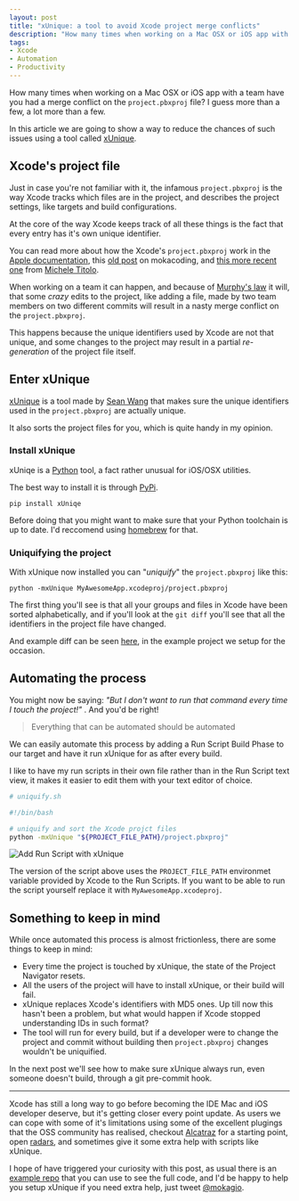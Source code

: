 ```yaml
---
layout: post
title: "xUnique: a tool to avoid Xcode project merge conflicts"
description: "How many times when working on a Mac OSX or iOS app with a team have you had a merge conflict on the project.pbxproj file? I guess more than a few, a lot more than a few. Lucky for you there is an handy tool called xUnique that will make the chances of this happening way smaller."
tags:
- Xcode
- Automation
- Productivity
---
```


How many times when working on a Mac OSX or iOS app with a team have you had a merge conflict on the `project.pbxproj` file? I guess more than a few, a lot more than a few.

In this article we are going to show a way to reduce the chances of such issues using a tool called [xUnique](https://github.com/truebit/xUnique).

## Xcode's project file

Just in case you're not familiar with it, the infamous `project.pbxproj` is the way Xcode tracks which files are in the project, and describes the project settings, like targets and build configurations.

At the core of the way Xcode keeps track of all these things is the fact that every entry has it's own unique identifier.

You can read more about how the Xcode's `project.pbxproj` work in the [Apple documentation](https://developer.apple.com/library/ios/featuredarticles/XcodeConcepts/Concept-Projects.html#//apple_ref/doc/uid/TP40009328-CH5-SW1), this [old post](https://mokacoding.com/blog/xcode-projects-and-workspaces/) on mokacoding, and [this more recent one](http://michele.io/the-project-file-part-1) from [Michele Titolo](https://twitter.com/micheletitolo).

When working on a team it can happen, and because of [Murphy's law](http://en.wikipedia.org/wiki/Murphy%27s_law) it will, that some _crazy_ edits to the project, like adding a file, made by two team members on two different commits will result in a nasty merge conflict on the `project.pbxproj`.

This happens because the unique identifiers used by Xcode are not that unique, and some changes to the project may result in a partial _re-generation_ of the project file itself.

## Enter xUnique

[xUnique](https://github.com/truebit/xUnique) is a tool made by [Sean Wang](https://twitter.com/truebit) that makes sure the unique identifiers used in the `project.pbxproj` are actually unique.

It also sorts the project files for you, which is quite handy in my opinion.

### Install xUnique

xUniqe is a [Python](https://www.python.org/) tool, a fact rather unusual for iOS/OSX utilities.

The best way to install it is through [PyPi](https://pypi.python.org/pypi/pip).

```
pip install xUniqe
```

Before doing that you might want to make sure that your Python toolchain is up to date. I'd reccomend using [homebrew](http://brew.sh/) for that.

### Uniquifying the project

With xUnique now installed you can "_uniquify_" the `project.pbxproj` like this:

```
python -mxUnique MyAwesomeApp.xcodeproj/project.pbxproj
```

The first thing you'll see is that all your groups and files in Xcode have been sorted alphabetically, and if you'll look at the `git diff` you'll see that all the identifiers in the project file have changed.

And example diff can be seen [here](https://github.com/mokacoding/xUnique-Example/commit/9401746461b6d3728d88364338f842b915c0bbc0), in the example project we setup for the occasion.

## Automating the process

You might now be saying: _"But I don't want to run that command every time I touch the project!"_ . And you'd be right!

> Everything that can be automated should be automated

We can easily automate this process by adding a Run Script Build Phase to our target and have it run xUnique for as after every build.

I like to have my run scripts in their own file rather than in the Run Script text view, it makes it easier to edit them with your text editor of choice.

```sh
# uniquify.sh

#!/bin/bash

# uniquify and sort the Xcode projct files
python -mxUnique "${PROJECT_FILE_PATH}/project.pbxproj"
```

![Add Run Script with xUnique](https://s3.amazonaws.com/mokacoding/2015-05-12-xUnique-run-script.png)

The version of the script above uses the `PROJECT_FILE_PATH` environmet variable provided by Xcode to the Run Scripts. If you want to be able to run the script yourself replace it with `MyAwesomeApp.xcodeproj`.

## Something to keep in mind

While once automated this process is almost frictionless, there are some things to keep in mind:

* Every time the project is touched by xUnique, the state of the Project Navigator resets.
* All the users of the project will have to install xUnique, or their build will fail.
* xUnique replaces Xcode's identifiers with MD5 ones. Up till now this hasn't been a problem, but what would happen if Xcode stopped understanding IDs in such format?
* The tool will run for every build, but if a developer were to change the project and commit without building then `project.pbxproj` changes wouldn't be uniquified.

In the next post we'll see how to make sure xUnique always run, even someone doesn't build, through a git pre-commit hook.

---

Xcode has still a long way to go before becoming the IDE Mac and iOS developer deserve, but it's getting closer every point update. As users we can cope with some of it's limitations using some of the excellent plugings that the OSS community has realised, checkout [Alcatraz](http://alcatraz.io/) for a starting point, open [radars](https://idmsa.apple.com/IDMSWebAuth/login.html?appIdKey=77e2a60d4bdfa6b7311c854a56505800be3c24e3a27a670098ff61b69fc5214b&sslEnabled=true&rv=3), and sometimes give it some extra help with scripts like xUnique.

I hope of have triggered your curiosity with this post, as usual there is an [example repo](https://github.com/mokacoding/xUnique-Example) that you can use to see the full code, and I'd be happy to help you setup xUnique if you need extra help, just tweet [@mokagio](https://twitter.com/mokagio).
